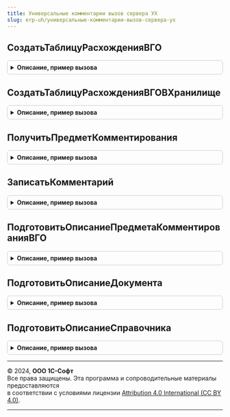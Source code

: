 ```yaml
---
title: Универсальные комментарии вызов сервера УХ
slug: erp-uh/универсальные-комментарии-вызов-сервера-ух
---
```



## СоздатьТаблицуРасхожденияВГО
<details style="margin: 1em 0; padding: 0.5em; border: 1px solid #ccc; border-radius: 6px;">

<summary style="font-weight: bold; cursor: pointer;">Описание, пример вызова</summary>

```bsl
// Вспомогательные функции различных шаблонов адреса
/////////////////////////////////////////////////////////////////////

// Создаем таблицу с описанием расхождения ВГО
Функция СоздатьТаблицуРасхожденияВГО(ПериодСверки, Сценарий, Этап, Отправитель, Получатель, РазделВГО, Валюта, ДопАналитика) Экспорт
```

Пример вызова
```bsl
Результат = УниверсальныеКомментарииВызовСервераУХ.СоздатьТаблицуРасхожденияВГО(ПериодСверки, Сценарий, Этап, Отправитель, Получатель, РазделВГО, Валюта, ДопАналитика) 
```
</details>

## СоздатьТаблицуРасхожденияВГОВХранилище
<details style="margin: 1em 0; padding: 0.5em; border: 1px solid #ccc; border-radius: 6px;">

<summary style="font-weight: bold; cursor: pointer;">Описание, пример вызова</summary>

```bsl

// Создаем таблицу с описанием расхождения ВГО и кладем ее в хранилище
Функция СоздатьТаблицуРасхожденияВГОВХранилище(ПериодСверки, Сценарий, Этап, Отправитель, Получатель, РазделВГО, Валюта, ДопАналитика) Экспорт
```

Пример вызова
```bsl
Результат = УниверсальныеКомментарииВызовСервераУХ.СоздатьТаблицуРасхожденияВГОВХранилище(ПериодСверки, Сценарий, Этап, Отправитель, Получатель, РазделВГО, Валюта, ДопАналитика) 
```
</details>

## ПолучитьПредметКомментирования
<details style="margin: 1em 0; padding: 0.5em; border: 1px solid #ccc; border-radius: 6px;">

<summary style="font-weight: bold; cursor: pointer;">Описание, пример вызова</summary>

```bsl

/////////////////////////////////////////////////////////////////////
// Процедуры и функции работы с универсальными комментариями
//////////////////////////////////////////////////////////////

// Возвращает ссылку на справочник ПредметыКомментариев для переаднных реквизитов.
// Поиск осуществляется по регистру сведений ЗначенияРеквизитовПредметаКомментирования.
// Если адрес не найден, то он созадется в справочнике и регистре сведений.
// Параметры:
//		РазделКомментариев - одно из предопределенных значений перечисления РазделыКомментариев.
//			Комментарии обрабатываются только в пределах одного раздела.
//		ОписаниеПредметаКомменитрования - хранилище значений, хранит таблицу значений следующего формата:
//			ТаблицаПредметаКомменитрования - таблица значений описывающая предмет комментирования. Колонки:
//				НомерСтроки - номер реквизита адреса по порядку использования,
//				ТипРеквизита - значение ПланВидовХарактеристикСсылка
//					ТипыРеквизитовКомментариев, описывает тип реквизита,
//				Значение - значение реквизита.
//		ТекстОшибки - если возникла ошибка, то в переменную возвращается ее описание.
// Возвращает:
// 		Неопределено - возникли ошибки, в ТекстОшибки записывает ее описание.
//  	Ссылка на справочник ПредметыКомментирования.
//
Функция ПолучитьПредметКомментирования(РазделКомментариев, ОписаниеПредметаКомменитрования, ТекстОшибки) Экспорт
```

Пример вызова
```bsl
Результат = УниверсальныеКомментарииВызовСервераУХ.ПолучитьПредметКомментирования(РазделКомментариев, ОписаниеПредметаКомменитрования, ТекстОшибки) 
```
</details>

## ЗаписатьКомментарий
<details style="margin: 1em 0; padding: 0.5em; border: 1px solid #ccc; border-radius: 6px;">

<summary style="font-weight: bold; cursor: pointer;">Описание, пример вызова</summary>

```bsl

// Записываем комментарий и пакет файлов в регистр сведений УниверсальныеКомментарии
// Создаем сопуствующие записи в справочник ПапкиФайлов и Файлы/ВерсииФайлов.
// Параметры:
//		ПредметКомментирования - ссылка на справочник ПредметыКомментирования.
//		Автор - ссылка на пользователя оставившего комментарий.
//		Комментарий - строка с комментарием.
//		ДатаКомментария - дата и время на которую будет сохранен комментария.
//		мХранимыхФайлов - массив объектов ОписаниеПередаваемогоФайла.
//		ТекстОшибки - если возникла ошибка, то в переменную возвращается ее описание.
// Возвращает:
// 		РегистрСведенийКлючЗаписи - операция прошла успешно, возвращаем ссылку на запись регистра комментария.
//		Неопределено - возникли ошибки, в ТекстОшибки записывает ее описание.
//
Функция ЗаписатьКомментарий(ПредметКомментирования, Комментарий, ДатаКомментария, Автор=Неопределено, мХранимыхФайлов=Неопределено, ТекстОшибки) Экспорт
```

Пример вызова
```bsl
Результат = УниверсальныеКомментарииВызовСервераУХ.ЗаписатьКомментарий(ПредметКомментирования, Комментарий, ДатаКомментария, Автор, мХранимыхФайлов, ТекстОшибки) 
```
</details>

## ПодготовитьОписаниеПредметаКомментированияВГО
<details style="margin: 1em 0; padding: 0.5em; border: 1px solid #ccc; border-radius: 6px;">

<summary style="font-weight: bold; cursor: pointer;">Описание, пример вызова</summary>

```bsl

// Возвращаем структуру с описанием предмета комментирования.
//
//	Параметры
//			ПредметКомментирования - ссылка на справочник предмет комментирования, если незаполнено, создается новый предмет комментирования.
//			Реквизиты - структура с полями описывающими предмет сверки:
//				ПериодСценария, Сценарий, Этап, Отправитель, Получатель, РазделВГО, ВалютаВзаиморасчетов, ДопАналитикаРасхождения, Пользователь, Сумма - описание значения сверки.
//			ТекстОшибки - в переменную помещается описание ошибки.
//
//	Возвращает
//		ОписаниеПредметаКомменитрования - структура следующего формата:
//			РазделКомментариев - одно из предопределенных значений перечисления РазделыКомментариев.
//			ПредметКомментирования - ссылка на справочник предмет комментирования.
//			ПочтовыеАдреса - массив заполненный строками с адресами электронной почты, для рассылки уведомлений о комментариях. Необязательный.
//			ПрефиксКомментариев - произвольная строка для добавления перед текстом комментария.
//			Реквизиты - список с описанием реквизитов предмета комментирования. Используется при отправке оповещений по почте.
//			Отбор - структура, отбор по регистру сведений УниверсальныеКомментарииУХ. Необязательный.
//
Функция ПодготовитьОписаниеПредметаКомментированияВГО(ПредметКомментирования, Реквизиты, ТекстОшибки) Экспорт
```

Пример вызова
```bsl
Результат = УниверсальныеКомментарииВызовСервераУХ.ПодготовитьОписаниеПредметаКомментированияВГО(ПредметКомментирования, Реквизиты, ТекстОшибки) 
```
</details>

## ПодготовитьОписаниеДокумента
<details style="margin: 1em 0; padding: 0.5em; border: 1px solid #ccc; border-radius: 6px;">

<summary style="font-weight: bold; cursor: pointer;">Описание, пример вызова</summary>

```bsl

// Возвращаем структуру с описанием предмета комментирования.
//
//	Параметры
//		Ссылка - ссылка на комментируемый документа.
//		ТекстОшибки - в переменную помещается описание ошибки.
//
//	Возвращает
//		ОписаниеПредметаКомменитрования - структура следующего формата:
//			РазделКомментариев - одно из предопределенных значений перечисления РазделыКомментариев.
//			ПредметКомментирования - ссылка на справочник предмет комментирования.
//			ПочтовыеАдреса - массив заполненный строками с адресами электронной почты, для рассылки уведомлений о комментариях. Необязательный.
//			ПрефиксКомментариев - произвольная строка для добавления перед текстом комментария.
//			Реквизиты - список с описанием реквизитов предмета комментирования. Используется при отправке оповещений по почте.
//			Отбор - структура, отбор по регистру сведений УниверсальныеКомментарииУХ. Необязательный.
//
Функция ПодготовитьОписаниеДокумента(Ссылка, ТекстОшибки) Экспорт
```

Пример вызова
```bsl
Результат = УниверсальныеКомментарииВызовСервераУХ.ПодготовитьОписаниеДокумента(Ссылка, ТекстОшибки) 
```
</details>

## ПодготовитьОписаниеСправочника
<details style="margin: 1em 0; padding: 0.5em; border: 1px solid #ccc; border-radius: 6px;">

<summary style="font-weight: bold; cursor: pointer;">Описание, пример вызова</summary>

```bsl

// Возвращаем структуру с описанием предмета комментирования.
//
//	Параметры
//		Ссылка - ссылка на комментируемый справочник.
//		ТекстОшибки - в переменную помещается описание ошибки.
//
//	Возвращает
//		ОписаниеПредметаКомменитрования - структура следующего формата:
//			РазделКомментариев - одно из предопределенных значений перечисления РазделыКомментариев.
//			ПредметКомментирования - ссылка на справочник предмет комментирования.
//			ПочтовыеАдреса - массив заполненный строками с адресами электронной почты, для рассылки уведомлений о комментариях. Необязательный.
//			ПрефиксКомментариев - произвольная строка для добавления перед текстом комментария.
//			Реквизиты - список с описанием реквизитов предмета комментирования. Используется при отправке оповещений по почте.
//			Отбор - структура, отбор по регистру сведений УниверсальныеКомментарииУХ. Необязательный.
//
Функция ПодготовитьОписаниеСправочника(Ссылка, ТекстОшибки) Экспорт
```

Пример вызова
```bsl
Результат = УниверсальныеКомментарииВызовСервераУХ.ПодготовитьОписаниеСправочника(Ссылка, ТекстОшибки) 
```
</details>

---

© 2024, **ООО 1С-Софт**  
Все права защищены. Эта программа и сопроводительные материалы предоставляются  
в соответствии с условиями лицензии [Attribution 4.0 International (CC BY 4.0)](https://creativecommons.org/licenses/by/4.0/legalcode).

---
